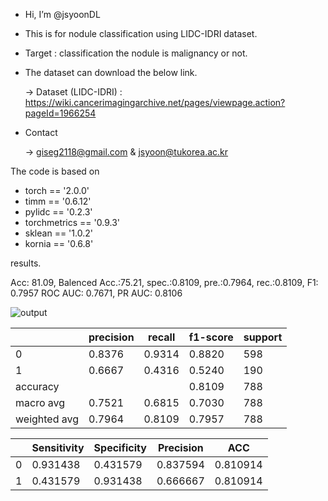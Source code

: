 - Hi, I’m @jsyoonDL 
- This is for nodule classification using LIDC-IDRI dataset.
- Target : classification the nodule is malignancy or not.
- The dataset can download the below link.

   -> Dataset (LIDC-IDRI) : https://wiki.cancerimagingarchive.net/pages/viewpage.action?pageId=1966254

- Contact

   -> giseg2118@gmail.com & jsyoon@tukorea.ac.kr

The code is based on 


- torch == '2.0.0' 
- timm == '0.6.12'
- pylidc == '0.2.3'
- torchmetrics == '0.9.3'
- sklean == '1.0.2'
- kornia == '0.6.8'


results.

Acc: 81.09, Balenced Acc.:75.21, spec.:0.8109, pre.:0.7964, rec.:0.8109, F1: 0.7957 
ROC AUC: 0.7671, PR AUC: 0.8106


![output](https://user-images.githubusercontent.com/87634620/212791219-1bcc7054-6ff5-4787-bf4b-51a3b0c50f03.png)

|            |precision|recall   |f1-score|  support|
|------------|---------|---------|--------|---------|
|0           |   0.8376|   0.9314|  0.8820|      598|
|1           |   0.6667|   0.4316|  0.5240|      190|
|accuracy    |         |         |  0.8109|      788|
|macro avg   |   0.7521|   0.6815|  0.7030|      788|
|weighted avg|   0.7964|   0.8109|  0.7957|      788|


|   |Sensitivity|Specificity|Precision|      ACC|
|---|-----------|-----------|---------|---------|
|  0|   0.931438|   0.431579| 0.837594| 0.810914|
|  1|   0.431579|   0.931438| 0.666667| 0.810914|
